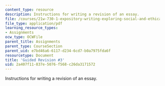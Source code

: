 ```yaml
---
content_type: resource
description: Instructions for writing a revision of an essay.
file: /courses/21w-730-1-expository-writing-exploring-social-and-ethical-issues-through-film-and-print-fall-2002/2a407f11837e5076f568c26da3171572_guid_re3.pdf
file_type: application/pdf
learning_resource_types:
- Assignments
ocw_type: OCWFile
parent_title: Assignments
parent_type: CourseSection
parent_uid: e7bd46a6-6117-d234-6cd7-b0a7975fda6f
resourcetype: Document
title: 'Guided Revision #3'
uid: 2a407f11-837e-5076-f568-c26da3171572
---
```

Instructions for writing a revision of an essay.

